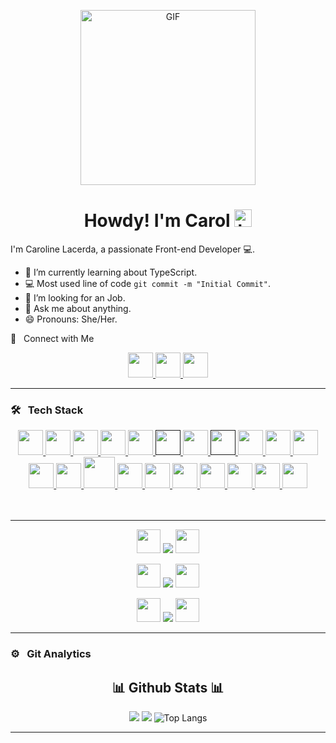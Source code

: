 <p align="center">
<img alt="GIF" src="https://github.com/arsentieva/arsentieva/blob/main/code.gif?raw=true" height="280" />
 <p/>
<h1 align="center"> Howdy! I'm Carol <img src="https://user-images.githubusercontent.com/1303154/88677602-1635ba80-d120-11ea-84d8-d263ba5fc3c0.gif" width="28px" alt="hi"></h1>

I'm Caroline Lacerda, a passionate Front-end Developer 💻.

<!-- TODO: Add last video link -->

- :seedling: I’m currently learning about TypeScript.
- :computer: Most used line of code `git commit -m "Initial Commit"`.
- 🤔 I’m looking for an Job.
- :speech_balloon: Ask me about anything.
- 😄 Pronouns: She/Her.

🤝 &nbsp; Connect with Me

<p align="center">
    <a href="https://www.linkedin.com/in/lacerdacaroline/" target="_blank"> <img src="https://cdn.jsdelivr.net/gh/devicons/devicon/icons/linkedin/linkedin-original.svg" width="40" height="40"/> </a>
  <a href="https://www.facebook.com/lacerdaccarol" target="_blank"> <img src="https://cdn.jsdelivr.net/gh/devicons/devicon/icons/facebook/facebook-original.svg" width="40" height="40"/> </a>  
  <a href="https://www.instagram.com/lacerdacarol/" target="_blank"> <img src="https://cdn-icons-png.flaticon.com/512/2111/2111463.png" width="40" height="40"/> </a>
</div>

<hr>

### 🛠 &nbsp; Tech Stack


<p align="center">
  <a href="https://rubyonrails.org/" target="_blank"> <img src="https://cdn.jsdelivr.net/gh/devicons/devicon/icons/rails/rails-plain.svg" width="40" height="40"/> </a>
  <a href="https://www.ruby-lang.org/en/" target="_blank"> <img src="https://img.icons8.com/color/512/ruby-programming-language.png" width="40" height="40"/> </a>
  <a href="https://git-scm.com/" target="_blank"> <img src="https://cdn.jsdelivr.net/gh/devicons/devicon/icons/git/git-original.svg" width="40" height="40"/> </a>
  <a href="https://code.visualstudio.com/" target="_blank"> <img src="https://cdn.jsdelivr.net/gh/devicons/devicon/icons/vscode/vscode-original.svg" width="40" height="40"/> </a>
  <a href="https://www.postgresql.org/" target="_blank"> <img src="https://cdn.jsdelivr.net/gh/devicons/devicon/icons/postgresql/postgresql-original.svg" width="40" height="40"/> </a>
  <a href="" target="_blank"> <img src="https://img.icons8.com/color/512/console.png" width="40" height="40"/> </a>
  <a href="https://html.com/" target="_blank"> <img src="https://cdn.jsdelivr.net/gh/devicons/devicon/icons/html5/html5-plain-wordmark.svg" width="40" height="40"/> </a>
  <a href="" target="_blank"> <img src="https://cdn.jsdelivr.net/gh/devicons/devicon/icons/css3/css3-plain-wordmark.svg" width="40" height="40"/> </a>
  <a href="https://en.wikipedia.org/wiki/Database" target="_blank"> <img src="https://img.icons8.com/office/512/database.png" width="40" height="40"/> </a>
  <a href="https://sass-lang.com/" target="_blank"> <img src="https://cdn.jsdelivr.net/gh/devicons/devicon/icons/sass/sass-original.svg" width="40" height="40"/> </a>
  <a href="https://www.javascript.com/" target="_blank"> <img src="https://cdn.jsdelivr.net/gh/devicons/devicon/icons/javascript/javascript-plain.svg" width="40" height="40"/> </a>
  <br>
  <a href="https://www.npmjs.com/" target="_blank"> <img src="https://cdn.jsdelivr.net/gh/devicons/devicon/icons/npm/npm-original-wordmark.svg" width="40" height="40"/> </a>
  <a href="https://nodejs.org/en/" target="_blank"> <img src="https://cdn.jsdelivr.net/gh/devicons/devicon/icons/nodejs/nodejs-original.svg" width="40" height="40"/> </a>
  <a href="https://yarnpkg.com/" target="_blank"> <img src="https://cdn.jsdelivr.net/gh/devicons/devicon/icons/yarn/yarn-original-wordmark.svg" width="50" height="50"/> </a>     
  <a href="https://webpack.js.org/" target="_blank"> <img src="https://cdn.jsdelivr.net/gh/devicons/devicon/icons/webpack/webpack-original.svg" width="40" height="40"/> </a>
  <a href="https://getbootstrap.com/" target="_blank"> <img src="https://cdn.jsdelivr.net/gh/devicons/devicon/icons/bootstrap/bootstrap-original.svg" width="40" height="40"/> </a>
  <a href="https://www.figma.com/" target="_blank"> <img src="https://cdn.jsdelivr.net/gh/devicons/devicon/icons/figma/figma-original.svg" width="40" height="40"/> </a>
  <a href="https://www.heroku.com/" target="_blank"> <img src="https://cdn.jsdelivr.net/gh/devicons/devicon/icons/heroku/heroku-original-wordmark.svg" width="40" height="40"/> </a>        
  <a href="https://www.adobe.com/br/products/photoshop.html" target="_blank"> <img src="https://cdn.jsdelivr.net/gh/devicons/devicon/icons/photoshop/photoshop-line.svg" width="40" height="40"/> </a>
  <a href="https://www.autodesk.com.br/" target="_blank"> <img src="https://img.icons8.com/color/512/autodesk-autocad.png" width="40" height="40"/> </a>
  <a href="https://www.microsoft.com/pt-br/microsoft-365?rtc=1" target="_blank"> <img src="https://img.icons8.com/color/512/ms-excel.png" width="40" height="40"/> </a>
<br>
<br>
<br>
</div>
<hr>

<p align="center">
    <img src="https://cdn-icons-png.flaticon.com/512/3022/3022562.png" width="38" height="38"/> <img src="https://img.shields.io/badge/Portuguese-Native-red?style=for-the-badge&"/> <img src="https://cdn-icons-png.flaticon.com/512/3022/3022562.png" width="38" height="38"/>
</div>

<p align="center">
    <img src="https://cdn-icons-png.flaticon.com/512/206/206626.png" width="38" height="38"/> <img src="https://img.shields.io/badge/English-Fluent-red?style=for-the-badge&"/> <img src="https://cdn-icons-png.flaticon.com/512/206/206626.png" width="38" height="38"/>
</div>

<p align="center">
    <img src="https://cdn-icons-png.flaticon.com/512/206/206724.png" width="38" height="38"/> <img src="https://img.shields.io/badge/Spanish-Fluent-red?style=for-the-badge&"/> <img src="https://cdn-icons-png.flaticon.com/512/206/206724.png" width="38" height="38"/>
</div>

---

### ⚙️ &nbsp; Git Analytics
 
 <div align="center">
  <h2 align="center">📊  Github Stats  📊</h2> 

  ![](https://github-readme-stats.vercel.app/api?username=lacerdacaroline&show_icons=true&theme=dark)
  ![](https://github-readme-streak-stats.herokuapp.com/?user=lacerdacaroline&theme=dark)
  ![Top Langs](https://github-readme-stats.vercel.app/api/top-langs/?username=lacerdacaroline&theme=dark&layout=compact)
<br>
</div>

------

